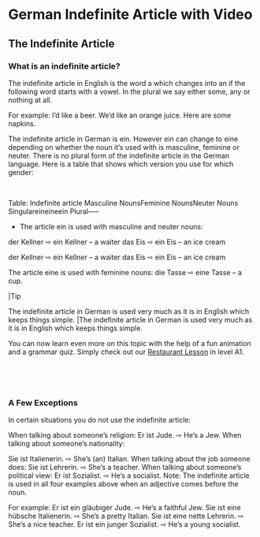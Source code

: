 # German Indefinite Article with Video

[](http://www.jabbalab.com/blog/wp-content/uploads/2015/07/Unbestimmter-Artikel.jpg)

## The Indefinite Article

### What is an indefinite article?


The indefinite article in English is the word a which changes into an if the following word starts with a vowel. In the plural we say either some, any or nothing at all.

For example:
I’d like a beer.
We’d like an orange juice.
Here are some napkins.

The indefinite article in German is ein. However ein can change to eine depending on whether the noun it’s used with is masculine, feminine or neuter. There is no plural form of the indefinite article in the German language. Here is a table that shows which version you use for which gender:

 

 Table: Indefinite article
Masculine NounsFeminine NounsNeuter Nouns
Singulareineineein
Plural–––



- The article ein is used with masculine and neuter nouns:

der Kellner ⇨ ein Kellner – a waiter
das Eis ⇨ ein Eis – an ice cream

der Kellner ⇨ ein Kellner – a waiter
das Eis ⇨ ein Eis – an ice cream

The article eine is used with feminine nouns:
die Tasse ⇨ eine Tasse – a cup.


|Tip



The indefinite article in German is used very much as it is in English which keeps things simple.
|The indefinite article in German is used very much as it is in English which keeps things simple.


You can now learn even more on this topic with the help of a fun animation and a grammar quiz. Simply check out our [Restaurant Lesson](../../module.php-id=10.html) in level A1.

 

 

### A Few Exceptions


 In certain situations you do not use the indefinite article: 

When talking about someone’s religion:
  Er ist Jude. ⇨ He’s a Jew.
When talking about someone’s nationality:

Sie ist Italienerin. ⇨ She’s (an) Italian.
When talking about the job someone does:
Sie ist Lehrerin.  ⇨ She’s a teacher.
When talking about someone’s political view:
  Er ist Sozialist. ⇨ He’s a socialist.
Note: The indefinite article is used in all four examples above when an adjective comes before the noun.

 For example:
Er ist ein gläubiger Jude. ⇨ He’s a faithful Jew.
Sie ist eine hübsche Italienerin. ⇨ She’s a pretty Italian.
Sie ist eine nette Lehrerin. ⇨ She’s a nice teacher.
Er ist ein junger Sozialist. ⇨ He’s a young socialist.

                    
